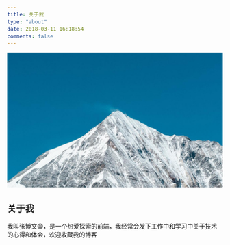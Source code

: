```yaml
---
title: 关于我
type: "about"
date: 2018-03-11 16:18:54
comments: false
---
```


![雪山.](index/雪山.jpg)

## 关于我

我叫张博文😁，是一个热爱探索的前端，我经常会发下工作中和学习中关于技术的心得和体会，欢迎收藏我的博客

